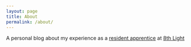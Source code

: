 ```yaml
---
layout: page
title: About
permalink: /about/
---
```


A personal blog about my experience as a <a href="https://8thlight.com/apprenticeship/">resident apprentice</a> at <a href="https://8thlight.com">8th Light</a>
